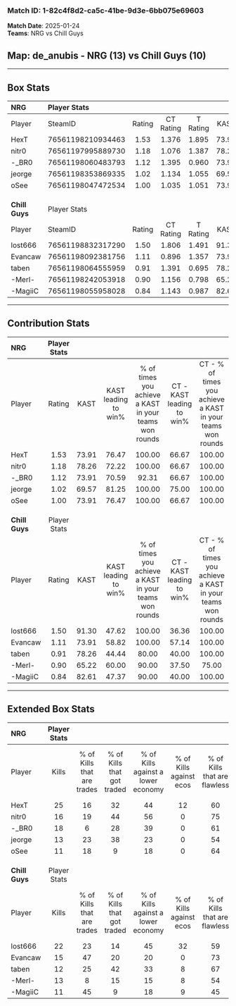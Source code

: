 ### Match ID: 1-82c4f8d2-ca5c-41be-9d3e-6bb075e69603  
**Match Date**: 2025-01-24  
**Teams**: NRG vs Chill Guys  

## **Map**: de_anubis - NRG (13) vs Chill Guys (10)  
---  

## Box Stats  

| **NRG**        | Player Stats      |        |           |          |       |       |       |         |        |      |     |
| :- | :- | :-: | :-: | :-: | :-: | :-: | :-: | :-: | :-: | :-: | :-: |
| Player         | SteamID           | Rating | CT Rating | T Rating | KAST  |  ADR  | Kills | Assists | Deaths | K/D  | HS% |
| HexT           | 76561198210934463 |  1.53  |   1.376   |  1.895   | 73.91 | 107.5 |  25   |    4    |   16   | 1.56 | 56  |
| nitr0          | 76561197995889730 |  1.18  |   1.076   |  1.387   | 78.26 | 80.3  |  16   |    8    |   15   | 1.07 | 43  |
| -_BR0          | 76561198060483793 |  1.12  |   1.395   |  0.960   | 73.91 | 64.4  |  18   |    1    |   16   | 1.13 | 55  |
| jeorge         | 76561198353869335 |  1.02  |   1.134   |  1.055   | 69.57 | 90.0  |  13   |   10    |   16   | 0.81 | 38  |
| oSee           | 76561198047472534 |  1.00  |   1.035   |  1.051   | 73.91 | 57.2  |  11   |    7    |   10   | 1.10 | 36  |
|                |                   |        |           |          |       |       |       |         |        |      |     |
|                |                   |        |           |          |       |       |       |         |        |      |     |
|                |                   |        |           |          |       |       |       |         |        |      |     |
| **Chill Guys** | Player Stats      |        |           |          |       |       |       |         |        |      |     |
| Player         | SteamID           | Rating | CT Rating | T Rating | KAST  |  ADR  | Kills | Assists | Deaths | K/D  | HS% |
| lost666        | 76561198832317290 |  1.50  |   1.806   |  1.491   | 91.30 | 85.6  |  22   |    4    |   15   | 1.47 | 50  |
| Evancaw        | 76561198092381756 |  1.11  |   0.896   |  1.357   | 73.91 | 79.3  |  15   |    4    |   14   | 1.07 | 60  |
| taben          | 76561198064555959 |  0.91  |   1.391   |  0.695   | 78.26 | 61.3  |  12   |    6    |   17   | 0.71 | 33  |
| -Merl-         | 76561198242053918 |  0.90  |   1.156   |  0.798   | 65.22 | 76.1  |  13   |   10    |   18   | 0.72 | 46  |
| -MagiiC        | 76561198055958028 |  0.84  |   1.143   |  0.987   | 82.61 | 54.8  |  11   |    7    |   19   | 0.58 | 54  |
---  

## Contribution Stats  

| **NRG**        | Player Stats |       |                      |                                                        |                           |                                                             |                          |                                                            |
| :- | :-: | :-: | :-: | :-: | :-: | :-: | :-: | :-: |
| Player         |    Rating    | KAST  | KAST leading to win% | % of times you achieve a KAST in your teams won rounds | CT - KAST leading to win% | CT - % of times you achieve a KAST in your teams won rounds | T - KAST leading to win% | T - % of times you achieve a KAST in your teams won rounds |
| HexT           |     1.53     | 73.91 |        76.47         |                         100.00                         |           66.67           |                           100.00                            |          87.50           |                           100.00                           |
| nitr0          |     1.18     | 78.26 |        72.22         |                         100.00                         |           66.67           |                           100.00                            |          77.78           |                           100.00                           |
| -_BR0          |     1.12     | 73.91 |        70.59         |                         92.31                          |           66.67           |                           100.00                            |          75.00           |                           85.71                            |
| jeorge         |     1.02     | 69.57 |        81.25         |                         100.00                         |           75.00           |                           100.00                            |          87.50           |                           100.00                           |
| oSee           |     1.00     | 73.91 |        76.47         |                         100.00                         |           66.67           |                           100.00                            |          87.50           |                           100.00                           |
|                |              |       |                      |                                                        |                           |                                                             |                          |                                                            |
|                |              |       |                      |                                                        |                           |                                                             |                          |                                                            |
|                |              |       |                      |                                                        |                           |                                                             |                          |                                                            |
| **Chill Guys** | Player Stats |       |                      |                                                        |                           |                                                             |                          |                                                            |
| Player         |    Rating    | KAST  | KAST leading to win% | % of times you achieve a KAST in your teams won rounds | CT - KAST leading to win% | CT - % of times you achieve a KAST in your teams won rounds | T - KAST leading to win% | T - % of times you achieve a KAST in your teams won rounds |
| lost666        |     1.50     | 91.30 |        47.62         |                         100.00                         |           36.36           |                           100.00                            |          60.00           |                           100.00                           |
| Evancaw        |     1.11     | 73.91 |        58.82         |                         100.00                         |           57.14           |                           100.00                            |          60.00           |                           100.00                           |
| taben          |     0.91     | 78.26 |        44.44         |                         80.00                          |           40.00           |                           100.00                            |          50.00           |                           66.67                            |
| -Merl-         |     0.90     | 65.22 |        60.00         |                         90.00                          |           37.50           |                            75.00                            |          85.71           |                           100.00                           |
| -MagiiC        |     0.84     | 82.61 |        47.37         |                         90.00                          |           40.00           |                           100.00                            |          55.56           |                           83.33                            |
---  

## Extended Box Stats  

| **NRG**        | Player Stats |                            |                            |                                    |                         |                              |                                 |        |                             |                                     |                          |                               |                            |
| :- | :-: | :-: | :-: | :-: | :-: | :-: | :-: | :-: | :-: | :-: | :-: | :-: | :-: |
| Player         |    Kills     | % of Kills that are trades | % of Kills that got traded | % of Kills against a lower economy | % of Kills against ecos | % of Kills that are flawless | % of Kills that are close duels | Deaths | % of Deaths that get traded | % of Deaths against a lower economy | % of Deaths against ecos | % of Deaths that are flawless | % of Deaths that are close |
| HexT           |      25      |             16             |             32             |                 44                 |           12            |              60              |                8                |   16   |             25              |                 38                  |            6             |              63               |             6              |
| nitr0          |      16      |             19             |             44             |                 56                 |            0            |              75              |                0                |   15   |             13              |                 47                  |            7             |              60               |             7              |
| -_BR0          |      18      |             6              |             28             |                 39                 |            0            |              61              |                6                |   16   |             19              |                 44                  |            6             |              69               |             6              |
| jeorge         |      13      |             23             |             38             |                 23                 |            0            |              54              |                0                |   16   |             19              |                 44                  |            6             |              50               |             6              |
| oSee           |      11      |             18             |             9              |                 18                 |            0            |              64              |                9                |   10   |             20              |                 30                  |            10            |              60               |             10             |
|                |              |                            |                            |                                    |                         |                              |                                 |        |                             |                                     |                          |                               |                            |
|                |              |                            |                            |                                    |                         |                              |                                 |        |                             |                                     |                          |                               |                            |
|                |              |                            |                            |                                    |                         |                              |                                 |        |                             |                                     |                          |                               |                            |
| **Chill Guys** | Player Stats |                            |                            |                                    |                         |                              |                                 |        |                             |                                     |                          |                               |                            |
| Player         |    Kills     | % of Kills that are trades | % of Kills that got traded | % of Kills against a lower economy | % of Kills against ecos | % of Kills that are flawless | % of Kills that are close duels | Deaths | % of Deaths that get traded | % of Deaths against a lower economy | % of Deaths against ecos | % of Deaths that are flawless | % of Deaths that are close |
| lost666        |      22      |             23             |             14             |                 45                 |           32            |              59              |                9                |   15   |             47              |                 27                  |            0             |              80               |             7              |
| Evancaw        |      15      |             47             |             20             |                 20                 |            0            |              73              |                7                |   14   |             14              |                 21                  |            0             |              71               |             14             |
| taben          |      12      |             25             |             42             |                 33                 |            8            |              67              |                8                |   17   |             29              |                 18                  |            0             |              59               |             0              |
| -Merl-         |      13      |             8              |             15             |                 15                 |            8            |              54              |                0                |   18   |             17              |                 22                  |            0             |              61               |             6              |
| -MagiiC        |      11      |             45             |             9              |                 18                 |            9            |              45              |                9                |   19   |             47              |                 26                  |            5             |              58               |             0              |
